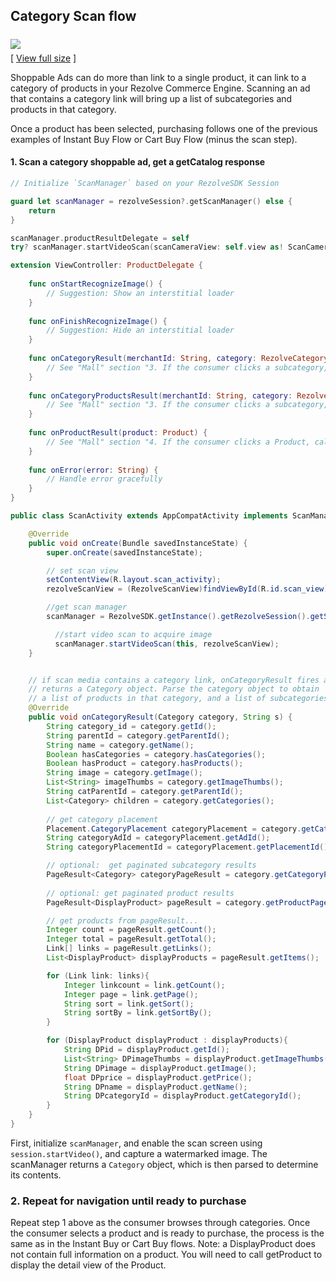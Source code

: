 

## Category Scan flow



<img src="images/wsd-jwt-category-flow.png" style="margin:6px 0;"><br/>[ <a href="images/wsd-jwt-category-flow.png" target="_blank">View full size</a> ]

Shoppable Ads can do more than link to a single product, it can link to a category of products in your Rezolve Commerce Engine. Scanning an ad that contains a category link will bring up a list of subcategories and products in that category.

Once a product has been selected, purchasing follows one of the previous examples of Instant Buy Flow or Cart Buy Flow (minus the scan step).



#### 1. Scan a category shoppable ad,  get a getCatalog response

```swift
// Initialize `ScanManager` based on your RezolveSDK Session

guard let scanManager = rezolveSession?.getScanManager() else {
    return
}

scanManager.productResultDelegate = self
try? scanManager.startVideoScan(scanCameraView: self.view as! ScanCameraView, rectOfInterest: .frame)

extension ViewController: ProductDelegate {
    
    func onStartRecognizeImage() {
        // Suggestion: Show an interstitial loader
    }
    
    func onFinishRecognizeImage() {
        // Suggestion: Hide an interstitial loader
    }
    
    func onCategoryResult(merchantId: String, category: RezolveCategory) {
        // See "Mall" section "3. If the consumer clicks a subcategory, call `getProductsAndCategories`"
    }
    
    func onCategoryProductsResult(merchantId: String, category: RezolveCategory, productsPage: PageResult<DisplayProduct>) {
        // See "Mall" section "3. If the consumer clicks a subcategory, call `getProductsAndCategories`"
    }
    
    func onProductResult(product: Product) {
        // See "Mall" section "4. If the consumer clicks a Product, call `getProduct`"
    }
    
    func onError(error: String) {
        // Handle error gracefully
    }
}
```

```java
public class ScanActivity extends AppCompatActivity implements ScanManagerInterface, View.OnClickListener {

    @Override
    public void onCreate(Bundle savedInstanceState) {
        super.onCreate(savedInstanceState);

        // set scan view
        setContentView(R.layout.scan_activity);
        rezolveScanView = (RezolveScanView)findViewById(R.id.scan_view);

        //get scan manager
        scanManager = RezolveSDK.getInstance().getRezolveSession().getScanManager(this, true);

          //start video scan to acquire image
          scanManager.startVideoScan(this, rezolveScanView);
    }


    // if scan media contains a category link, onCategoryResult fires and
    // returns a Category object. Parse the category object to obtain 
    // a list of products in that category, and a list of subcategories of that category
    @Override
    public void onCategoryResult(Category category, String s) {
		String category_id = category.getId();
        String parentId = category.getParentId();
        String name = category.getName();
        Boolean hasCategories = category.hasCategories();
        Boolean hasProduct = category.hasProducts();
        String image = category.getImage();
        List<String> imageThumbs = category.getImageThumbs();
        String catParentId = category.getParentId();
        List<Category> children = category.getCategories();
		
		// get category placement
        Placement.CategoryPlacement categoryPlacement = category.getCategoryPlacement();
        String categoryAdId = categoryPlacement.getAdId();
        String categoryPlacementId = categoryPlacement.getPlacementId();

        // optional:  get paginated subcategory results
        PageResult<Category> categoryPageResult = category.getCategoryPageResult();
        
        // optional: get paginated product results
        PageResult<DisplayProduct> pageResult = category.getProductPageResult();

        // get products from pageResult...
        Integer count = pageResult.getCount();
        Integer total = pageResult.getTotal();
        Link[] links = pageResult.getLinks();
        List<DisplayProduct> displayProducts = pageResult.getItems();

        for (Link link: links){
            Integer linkcount = link.getCount();
            Integer page = link.getPage();
            String sort = link.getSort();
            String sortBy = link.getSortBy();
        }

        for (DisplayProduct displayProduct : displayProducts){
            String DPid = displayProduct.getId();
            List<String> DPimageThumbs = displayProduct.getImageThumbs();
            String DPimage = displayProduct.getImage();
            float DPprice = displayProduct.getPrice();
            String DPname = displayProduct.getName();
            String DPcategoryId = displayProduct.getCategoryId();
        }
    }
}

```

First, initialize `scanManager`, and enable the scan screen using `session.startVideo()`, and capture a watermarked image. The scanManager returns a `Category` object, which is then parsed to determine its contents.


### 2. Repeat for navigation until ready to purchase

Repeat step 1 above as the consumer browses through categories. Once the consumer selects a product and is ready to purchase, the process is the same as in the Instant Buy or Cart Buy flows. Note: a DisplayProduct does not contain full information on a product. You will need to call getProduct to display the detail view of the Product.